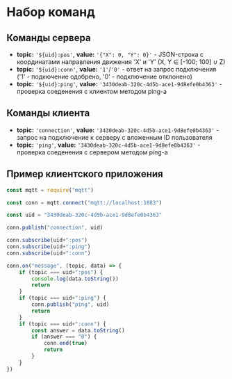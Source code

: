 # Набор команд

## Команды сервера

* **topic:** `'${uid}:pos'`, **value:** `'{"X": 0, "Y": 0}'` - JSON-строка с координатами направления движения 'X' и 'Y' (X, Y ∈ [-100; 100] ∪ Z)
* **topic:** `'${uid}:conn'`, **value:** `'1'`/`'0'` - ответ на запрос подключения ('1' - подкючение одобрено, '0' - подключение отклонено)
* **topic:** `'${uid}:ping'`, **value:** `'3430deab-320c-4d5b-ace1-9d8efe0b4363'` - проверка соеденения с клиентом методом ping-а

## Команды клиента

* **topic:** `'connection'`, **value:** `'3430deab-320c-4d5b-ace1-9d8efe0b4363'` - запрос на подключение к серверу с вложенным ID пользователя
* **topic:** `'ping'`, **value:** `'3430deab-320c-4d5b-ace1-9d8efe0b4363'` - проверка соеденения с сервером методом ping-а

## Пример клиентского приложения

```js
const mqtt = require("mqtt")

const conn = mqtt.connect("mqtt://localhost:1883")

const uid = "3430deab-320c-4d5b-ace1-9d8efe0b4363"

conn.publish("connection", uid)

conn.subscribe(uid+":pos")
conn.subscribe(uid+":ping")
conn.subscribe(uid+":conn")

conn.on("message", (topic, data) => {
    if (topic === uid+":pos") {
        console.log(data.toString())
        return
    }
    if (topic === uid+":ping") {
        conn.publish("ping", uid)
        return
    }
    if (topic === uid+":conn") {
        const answer = data.toString()
        if (answer === "0") {
            conn.end(true)
            return
        }
    }
})
```
